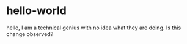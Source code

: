 # hello-world
hello, I am a technical genius with no idea what they are doing.
Is this change observed?